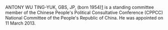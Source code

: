 ANTONY WU TING-YUK, GBS, JP, (born 1954)[1]() is a standing committee member of the Chinese People's Political Consultative Conference (CPPCC) National Committee of the People's Republic of China. He was appointed on 11 March 2013.
